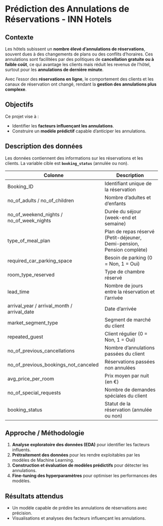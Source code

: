 # Prédiction des Annulations de Réservations - INN Hotels

## Contexte
Les hôtels subissent un **nombre élevé d’annulations de réservations**, souvent dues à des changements de plans ou des conflits d’horaires. Ces annulations sont facilitées par des politiques de **cancellation gratuite ou à faible coût**, ce qui avantage les clients mais réduit les revenus de l’hôtel, surtout pour les **annulations de dernière minute**.  

Avec l’essor des **réservations en ligne**, le comportement des clients et les canaux de réservation ont changé, rendant la **gestion des annulations plus complexe**.

## Objectifs
Ce projet vise à :  
- Identifier les **facteurs influençant les annulations**.  
- Construire un **modèle prédictif** capable d’anticiper les annulations.    

## Description des données
Les données contiennent des informations sur les réservations et les clients. La variable cible est **`booking_status`** (annulée ou non).  

| Colonne | Description |
|---------|------------|
| Booking_ID | Identifiant unique de la réservation |
| no_of_adults / no_of_children | Nombre d’adultes et d’enfants |
| no_of_weekend_nights / no_of_week_nights | Durée du séjour (week-end et semaine) |
| type_of_meal_plan | Plan de repas réservé (Petit-déjeuner, Demi-pension, Pension complète) |
| required_car_parking_space | Besoin de parking (0 = Non, 1 = Oui) |
| room_type_reserved | Type de chambre réservé |
| lead_time | Nombre de jours entre la réservation et l’arrivée |
| arrival_year / arrival_month / arrival_date | Date d’arrivée |
| market_segment_type | Segment de marché du client |
| repeated_guest | Client régulier (0 = Non, 1 = Oui) |
| no_of_previous_cancellations | Nombre d’annulations passées du client |
| no_of_previous_bookings_not_canceled | Réservations passées non annulées |
| avg_price_per_room | Prix moyen par nuit (en €) |
| no_of_special_requests | Nombre de demandes spéciales du client |
| booking_status | Statut de la réservation (annulée ou non) |

## Approche / Méthodologie
1. **Analyse exploratoire des données (EDA)** pour identifier les facteurs influents.  
2. **Prétraitement des données** pour les rendre exploitables par les modèles de Machine Learning.  
3. **Construction et évaluation de modèles prédictifs** pour détecter les annulations.  
4. **Fine-tuning des hyperparamètres** pour optimiser les performances des modèles.  

## Résultats attendus
- Un modèle capable de prédire les annulations de réservations avec précision.  
- Visualisations et analyses des facteurs influençant les annulations.  
